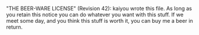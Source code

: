 "THE BEER-WARE LICENSE" (Revision 42):
kaiyou wrote this file. As long as you retain this notice you
can do whatever you want with this stuff. If we meet some day, and you think
this stuff is worth it, you can buy me a beer in return.
